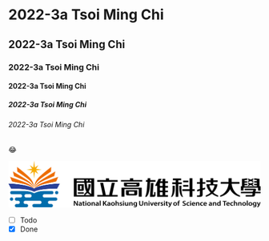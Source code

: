 # 2022-3a Tsoi Ming Chi
## 2022-3a Tsoi Ming Chi
### 2022-3a Tsoi Ming Chi
#### 2022-3a Tsoi Ming Chi
##### 2022-3a Tsoi Ming Chi
###### 2022-3a Tsoi Ming Chi

:joy:

![NKUST](nkust.png)

- [ ] Todo
- [x] Done
